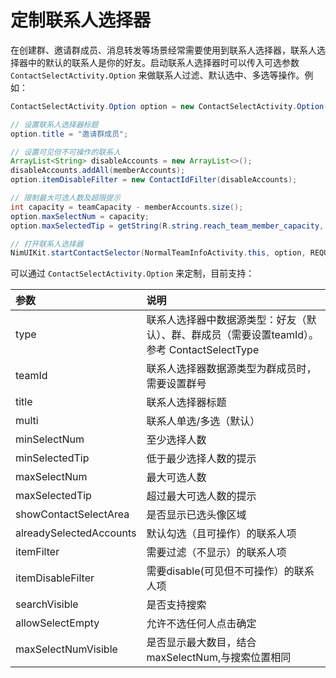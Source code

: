 # 定制联系人选择器

在创建群、邀请群成员、消息转发等场景经常需要使用到联系人选择器，联系人选择器中的默认的联系人是你的好友。启动联系人选择器时可以传入可选参数 `ContactSelectActivity.Option` 来做联系人过滤、默认选中、多选等操作。例如：

```java
ContactSelectActivity.Option option = new ContactSelectActivity.Option();

// 设置联系人选择器标题
option.title = "邀请群成员";

// 设置可见但不可操作的联系人
ArrayList<String> disableAccounts = new ArrayList<>();
disableAccounts.addAll(memberAccounts);
option.itemDisableFilter = new ContactIdFilter(disableAccounts);

// 限制最大可选人数及超限提示
int capacity = teamCapacity - memberAccounts.size();
option.maxSelectNum = capacity;
option.maxSelectedTip = getString(R.string.reach_team_member_capacity, teamCapacity);

// 打开联系人选择器
NimUIKit.startContactSelector(NormalTeamInfoActivity.this, option, REQUEST_CODE_CONTACT_SELECT);
```

可以通过 `ContactSelectActivity.Option` 来定制，目前支持：

|参数|说明|
|:---|:---|
|type|联系人选择器中数据源类型：好友（默认）、群、群成员（需要设置teamId）。参考 ContactSelectType|
|teamId|联系人选择器数据源类型为群成员时，需要设置群号|
|title|联系人选择器标题|
|multi|联系人单选/多选（默认）|
|minSelectNum|至少选择人数|
|minSelectedTip|低于最少选择人数的提示|
|maxSelectNum|最大可选人数|
|maxSelectedTip|超过最大可选人数的提示|
|showContactSelectArea|是否显示已选头像区域|
|alreadySelectedAccounts|默认勾选（且可操作）的联系人项|
|itemFilter|需要过滤（不显示）的联系人项|
|itemDisableFilter|需要disable(可见但不可操作）的联系人项|
|searchVisible|是否支持搜索|
|allowSelectEmpty|允许不选任何人点击确定|
|maxSelectNumVisible|是否显示最大数目，结合maxSelectNum,与搜索位置相同|
